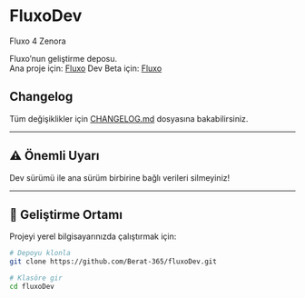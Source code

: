 # FluxoDev
Fluxo 4 Zenora

Fluxo’nun geliştirme deposu.  
Ana proje için: [Fluxo](https://github.com/Berat-365/fluxo)
Dev Beta için: [Fluxo](https://berat-365.github.io/fluxoDev/)

## Changelog

Tüm değişiklikler için [CHANGELOG.md](CHANGELOG.md) dosyasına bakabilirsiniz.


---


## ⚠️ Önemli Uyarı
Dev sürümü ile ana sürüm birbirine bağlı verileri silmeyiniz!

---

## 🔧 Geliştirme Ortamı

Projeyi yerel bilgisayarınızda çalıştırmak için:  

```bash
# Depoyu klonla
git clone https://github.com/Berat-365/fluxoDev.git

# Klasöre gir
cd fluxoDev
